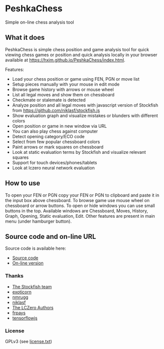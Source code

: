 # PeshkaChess

Simple on-line chess analysis tool

## What it does ##

PeshkaChess is simple chess position and game analysis tool for quick viewing chess games or position
and quick analysis locally in your browser available at https://hxim.github.io/PeshkaChess/index.html.

Features:

* Load your chess position or game using FEN, PGN or move list
* Setup pieces manually with your mouse in edit mode
* Browse game history with arrows or mouse wheel
* List all legal moves and show them on chessboard
* Checkmate or stalemate is detected
* Analyze position and all legal moves with javascript version of Stockfish from https://github.com/niklasf/stockfish.js
* Show evaluation graph and visualize mistakes or blunders with different colors
* Open position or game in new window via URL
* You can also play chess against computer
* Detect opening category/ECO code
* Select from few popular chessboard colors
* Paint arrows or mark squares on chessboard
* Look at static evaluation terms by Stockfish and visualize relevant squares
* Support for touch devices/phones/tablets
* Look at lczero neural network evaluation

## How to use ##

To open your FEN or PGN copy your FEN or PGN to clipboard and paste it in the input box above chessboard. To browse
game use mouse wheel on chessboard or arrow buttons. To open or hide windows you can use small buttons in the top.
Available windows are Chessboard, Moves, History, Graph, Opening, Static evaluation, Edit. Other features are
present in main menu (under hamburger button). 

## Source code and on-line URL ##

Source code is available here:

- <a href="https://github.com/hxim/PeshkaChess">Source code</a>
- <a href="https://hxim.github.io/PeshkaChess/index.html">On-line version</a>

### Thanks

- <a href="https://github.com/official-stockfish/Stockfish">The Stockfish team</a>
- <a href="https://github.com/exoticorn/stockfish-js">exoticorn</a>
- <a href="https://github.com/nmrugg/stockfish.js">nmrugg</a>
- <a href="https://github.com/niklasf/stockfish.js">niklasf</a>
- <a href="https://github.com/LeelaChessZero">The LCZero Authors</a>
- <a href="https://github.com/frpays/lc0-js">frpays</a>
- <a href="https://js.tensorflow.org/">tensorflowjs</a>

### License

GPLv3 (see <a href="https://raw.githubusercontent.com/hxim/PeshkaChess/master/License.txt">license.txt</a>)
